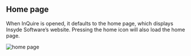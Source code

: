 ## Home page

When InQuire is opened, it defaults to the home page, which displays
Insyde Software’s website. Pressing the home icon will also load the
home page.

![home page](/assets/image6.png)